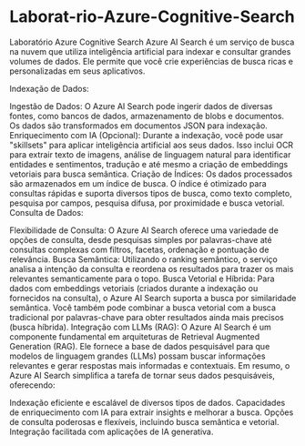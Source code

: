 # Laborat-rio-Azure-Cognitive-Search
Laboratório Azure Cognitive Search
Azure AI Search é um serviço de busca na nuvem que utiliza inteligência artificial para indexar e consultar grandes volumes de dados. Ele permite que você crie experiências de busca ricas e personalizadas em seus aplicativos.

Indexação de Dados:

Ingestão de Dados: O Azure AI Search pode ingerir dados de diversas fontes, como bancos de dados, armazenamento de blobs e documentos. Os dados são transformados em documentos JSON para indexação.
Enriquecimento com IA (Opcional): Durante a indexação, você pode usar "skillsets" para aplicar inteligência artificial aos seus dados. Isso inclui OCR para extrair texto de imagens, análise de linguagem natural para identificar entidades e sentimentos, tradução e até mesmo a criação de embeddings vetoriais para busca semântica.
Criação de Índices: Os dados processados são armazenados em um índice de busca. O índice é otimizado para consultas rápidas e suporta diversos tipos de busca, como texto completo, pesquisa por campos, pesquisa difusa, por proximidade e busca vetorial.
Consulta de Dados:

Flexibilidade de Consulta: O Azure AI Search oferece uma variedade de opções de consulta, desde pesquisas simples por palavras-chave até consultas complexas com filtros, facetas, ordenação e pontuação de relevância.
Busca Semântica: Utilizando o ranking semântico, o serviço analisa a intenção da consulta e reordena os resultados para trazer os mais relevantes semanticamente para o topo.
Busca Vetorial e Híbrida: Para dados com embeddings vetoriais (criados durante a indexação ou fornecidos na consulta), o Azure AI Search suporta a busca por similaridade semântica. Você também pode combinar a busca vetorial com a busca tradicional por palavras-chave para obter resultados ainda mais precisos (busca híbrida).
Integração com LLMs (RAG): O Azure AI Search é um componente fundamental em arquiteturas de Retrieval Augmented Generation (RAG). Ele fornece a base de dados pesquisável para que modelos de linguagem grandes (LLMs) possam buscar informações relevantes e gerar respostas mais informadas e contextuais.
Em resumo, o Azure AI Search simplifica a tarefa de tornar seus dados pesquisáveis, oferecendo:

Indexação eficiente e escalável de diversos tipos de dados.
Capacidades de enriquecimento com IA para extrair insights e melhorar a busca.
Opções de consulta poderosas e flexíveis, incluindo busca semântica e vetorial.
Integração facilitada com aplicações de IA generativa.

